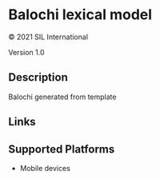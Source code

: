 Balochi lexical model
===================

© 2021 SIL International

Version 1.0

Description
-----------

Balochi generated from template

Links
-----

Supported Platforms
-------------------
 * Mobile devices

